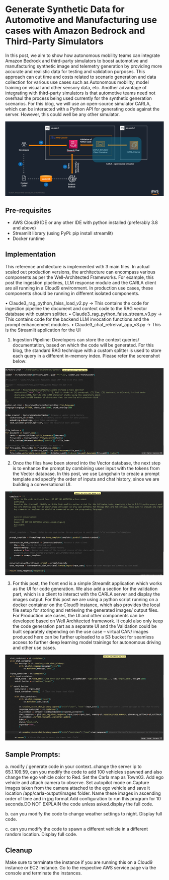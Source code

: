 # Generate Synthetic Data for Automotive and Manufacturing use cases with Amazon Bedrock and Third-Party Simulators

In this post, we aim to show how autonomous mobility teams can integrate Amazon Bedrock and third-party simulators to boost automotive and manufacturing synthetic image and telemetry generation by providing more accurate and realistic data for testing and validation purposes. This approach can cut time and costs related to scenario generation and data collection for various use cases such as Autonomous mobility, model training on visual and other sensory data, etc. Another advantage of integrating with third-party simulators is that automotive teams need not overhaul the process being used currently for the synthetic generation scenarios. 
For this blog, we will use an open-source simulator CARLA, which can be interacted with a Python API for generating code against the server. However, this could well be any other simulator.

![alt text](image-arch.png)

## Pre-requisites
- AWS Cloud9 IDE or any other IDE with python installed (preferably 3.8 and above)
- Streamlit library (using PyPi: pip install streamlit)
- Docker runtime

## Implementation
This reference architecture is implemented with 3 main files. In actual scaled out production versions, the architecture can encompass various components as per the Well-Architected Frameworks. For example, this post the ingestion pipelines, LLM response module and the CARLA client are all running in a Cloud9 environment. In production use cases, these components should be running in different isolated components.

•	Claude3_rag_python_faiss_load_v2.py -> This contains the code for ingestion pipeline the document and context code to the RAG vector database with custom splitter.
•	Claude3_rag_python_faiss_stream_v3.py -> This contains code for the backend LLM invocation functions and the prompt enhancement modules.
•	Claude3_chat_retreival_app_v3.py -> This is the Streamlit application for the UI

1.	Ingestion Pipeline: Developers can store the context queries/ documentation, based on which the code will be generated. For this blog, the standard RAG technique with a custom splitter is used to store each query in a different in-memory index. Please refer the screenshot below:

![alt text](image1.png)


2.	Once the files have been stored into the Vector database, the next step is to enhance the prompt by combining user input with the tokens from the Vector database. In this post, we use Langchain to create a prompt template and specify the order of inputs and chat history, since we are building a conversational UI.

![alt text](image2.png)

3.	For this post, the front end is a simple Streamlit application which works as the UI for code generation. We also add a section for the validation part, which is a client to interact with the CARLA server and display the images output. For this post we are using a python script running on a docker container on the Cloud9 instance, which also provides the local file setup for storing and retrieving the generated images/ output files. For Production use cases, the UI and other components can be developed based on Well Architected framework. It could also only keep the code generation part as a separate UI and the Validation could be built separately depending on the use case – virtual CAN/ images produced here can be further uploaded to a S3 bucket for seamless access to further deep learning model trainings for autonomous driving and other use cases.

![alt text](image3.png)

## Sample Prompts:

a. modify / generate code in your context..change the server ip to 65.1.109.59, can you modify the code to add 100 vehicles spawned and also change the ego vehicle color to Red. Set the Carla map as Town03. Add ego vehicle and attach camera to observe. Set autopilot mode on.Capture images taken from the camera attached to the ego vehicle and save it location /app/carla-output/images folder. Name these images in ascending order of time and in jpg format.Add configuration to run this program for 10 seconds.DO NOT EXPLAIN the code unless asked.display the full code.

b. can you modify the code to change weather settings to night. Display full code.

c. can you modify the code to spawn a different vehicle in a different random location. Display full code.

## Cleanup
Make sure to terminate the instance if you are running this on a Cloud9 instance or EC2 instance. Go to the respective AWS service page via the console and terminate the instances.